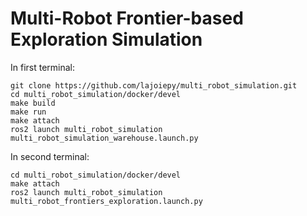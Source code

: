 # Multi-Robot Frontier-based Exploration Simulation

In first terminal:
```
git clone https://github.com/lajoiepy/multi_robot_simulation.git
cd multi_robot_simulation/docker/devel
make build
make run
make attach
ros2 launch multi_robot_simulation multi_robot_simulation_warehouse.launch.py
```

In second terminal:
```
cd multi_robot_simulation/docker/devel
make attach
ros2 launch multi_robot_simulation multi_robot_frontiers_exploration.launch.py
```